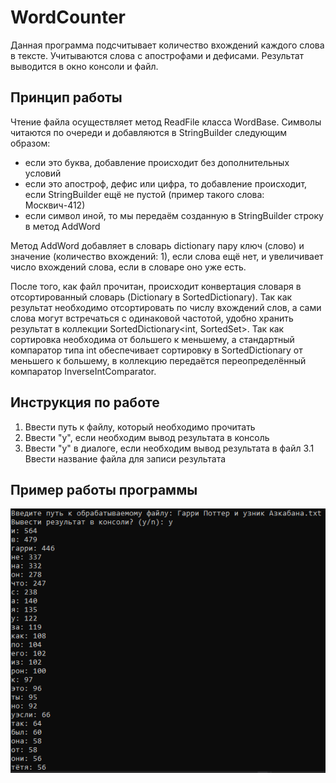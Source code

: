 # WordCounter
Данная программа подсчитывает количество вхождений каждого слова в тексте. Учитываются слова с апострофами и дефисами. Результат выводится в окно консоли и файл.

## Принцип работы
Чтение файла осуществляет метод ReadFile класса WordBase. Символы читаются по очереди и добавляются в StringBuilder следующим образом:

* если это буква, добавление происходит без дополнительных условий
* если это апостроф, дефис или цифра, то добавление происходит, если StringBuilder ещё не пустой (пример такого слова: Москвич-412)
* если символ иной, то мы передаём созданную в StringBuilder строку в метод AddWord

Метод AddWord добавляет в словарь dictionary пару ключ (слово) и значение (количество вхождений: 1), если слова ещё нет, и увеличивает число вхождений слова, если в словаре оно уже есть.

После того, как файл прочитан, происходит конвертация словаря в отсортированный словарь (Dictionary в SortedDictionary).
Так как результат необходимо отсортировать по числу вхождений слов, а сами слова могут встречаться с одинаковой частотой, удобно хранить результат в коллекции SortedDictionary<int, SortedSet<string>>.
Так как сортировка необходима от большего к меньшему, а стандартный компаратор типа int обеспечивает сортировку в SortedDictionary от меньшего к большему, в коллекцию передаётся переопределённый компаратор InverseIntComparator.

## Инструкция по работе
1. Ввести путь к файлу, который необходимо прочитать
2. Ввести "y", если необходим вывод результата в консоль
3. Ввести "y" в диалоге, если необходим вывод результата в файл
    3.1 Ввести название файла для записи результата
     
## Пример работы программы
![Слова из файла "Гарри Поттер и узник Азкабана.txt"](https://github.com/maxizenit/WordCounter/blob/main/Screenshots/ConsoleResult.png)
